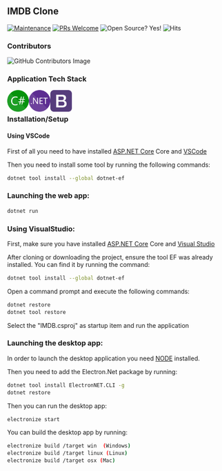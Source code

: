 ## IMDB Clone
[![Maintenance](https://img.shields.io/badge/Maintained%3F-yes-green.svg)](https://GitHub.com/AdopseTeam/IMDB/graphs/commit-activity)
[![PRs Welcome](https://img.shields.io/badge/PRs-welcome-brightgreen.svg?style=flat-square)](http://makeapullrequest.com)
![Open Source? Yes!](https://badgen.net/badge/Open%20Source%20%3F/Yes%21/blue?icon=github)
![Hits](https://hitcounter.pythonanywhere.com/count/tag.svg?url=https://github.com/AdopseTeam/IMDB)


### Contributors
![GitHub Contributors Image](https://contrib.rocks/image?repo=AdopseTeam/IMDB)


### Application Tech Stack
<img align="left" alt="C#"  width="50px" src="https://raw.githubusercontent.com/github/explore/80688e429a7d4ef2fca1e82350fe8e3517d3494d/topics/csharp/csharp.png" /> 
<img align="left" alt=".Net"  width="50px" src="https://raw.githubusercontent.com/github/explore/80688e429a7d4ef2fca1e82350fe8e3517d3494d/topics/dotnet/dotnet.png" /> 
<img align="left" alt="Bootstrap"  width="50px" src="https://raw.githubusercontent.com/github/explore/80688e429a7d4ef2fca1e82350fe8e3517d3494d/topics/bootstrap/bootstrap.png" /> 

<br/>
<br/>

### Installation/Setup

#### Using VSCode

First of all you need to have installed [ASP.NET Core](https://dotnet.microsoft.com/download) Core and [VSCode](https://code.visualstudio.com/download)

Then you need to install some tool by running the following commands:

``` bash
dotnet tool install --global dotnet-ef
```

### Launching the web app:
```bash
dotnet run
```

### Using VisualStudio:

First, make sure you have installed [ASP.NET Core](https://dotnet.microsoft.com/download) Core and [Visual Studio](https://visualstudio.microsoft.com/vs/)

After cloning or downloading the project, ensure the tool EF was already installed. You can find it by running the command:

``` bash
dotnet tool install --global dotnet-ef
```

Open a command prompt and execute the following commands:

```bash
dotnet restore
dotnet tool restore
```

Select the "IMDB.csproj" as startup item and run the application 

### Launching the desktop app:
In order to launch the desktop application you need [NODE](https://nodejs.org/en/download/) installed.

Then you need to add the Electron.Net package by running:
```bash
dotnet tool install ElectronNET.CLI -g
dotnet restore
```

Then you can run the desktop app:
```bash
electronize start
```

You can build the desktop app by running:
```bash
electronize build /target win  (Windows)
electronize build /target linux (Linux)
electronize build /target osx (Mac)
```

